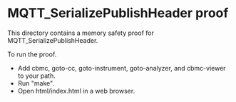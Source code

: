 MQTT_SerializePublishHeader proof
==============

This directory contains a memory safety proof for MQTT_SerializePublishHeader.

To run the proof.
* Add cbmc, goto-cc, goto-instrument, goto-analyzer, and cbmc-viewer
  to your path.
* Run "make".
* Open html/index.html in a web browser.
